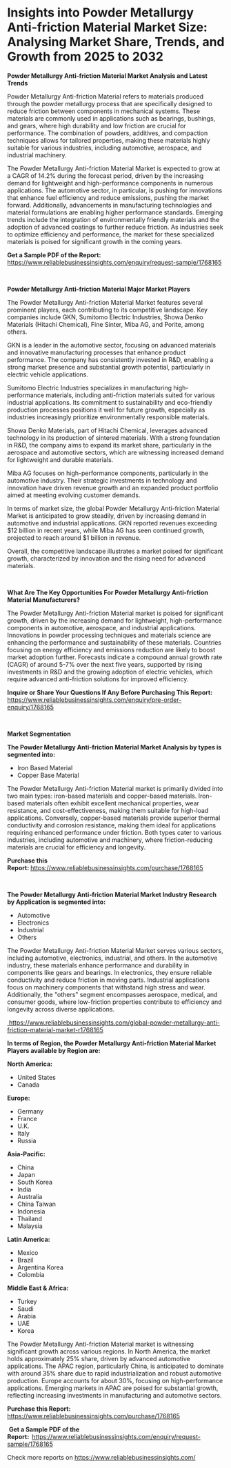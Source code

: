 <p><h1>Insights into Powder Metallurgy Anti-friction Material Market Size: Analysing Market Share, Trends, and Growth from 2025 to 2032</h1></p><p><strong>Powder Metallurgy Anti-friction Material Market Analysis and Latest Trends</strong></p>
<p><p>Powder Metallurgy Anti-friction Material refers to materials produced through the powder metallurgy process that are specifically designed to reduce friction between components in mechanical systems. These materials are commonly used in applications such as bearings, bushings, and gears, where high durability and low friction are crucial for performance. The combination of powders, additives, and compaction techniques allows for tailored properties, making these materials highly suitable for various industries, including automotive, aerospace, and industrial machinery.</p><p>The Powder Metallurgy Anti-friction Material Market is expected to grow at a CAGR of 14.2% during the forecast period, driven by the increasing demand for lightweight and high-performance components in numerous applications. The automotive sector, in particular, is pushing for innovations that enhance fuel efficiency and reduce emissions, pushing the market forward. Additionally, advancements in manufacturing technologies and material formulations are enabling higher performance standards. Emerging trends include the integration of environmentally friendly materials and the adoption of advanced coatings to further reduce friction. As industries seek to optimize efficiency and performance, the market for these specialized materials is poised for significant growth in the coming years.</p></p>
<p><strong>Get a Sample PDF of the Report:&nbsp;</strong> <a href="https://www.reliablebusinessinsights.com/enquiry/request-sample/1768165?utm_campaign=2440&utm_medium=2&utm_source=Github&utm_content=ia&utm_term=03042025&utm_id=powder-metallurgy-anti-friction-material">https://www.reliablebusinessinsights.com/enquiry/request-sample/1768165</a></p>
<p>&nbsp;</p>
<p><strong>Powder Metallurgy Anti-friction Material Major Market Players</strong></p>
<p><p>The Powder Metallurgy Anti-friction Material Market features several prominent players, each contributing to its competitive landscape. Key companies include GKN, Sumitomo Electric Industries, Showa Denko Materials (Hitachi Chemical), Fine Sinter, Miba AG, and Porite, among others.</p><p>GKN is a leader in the automotive sector, focusing on advanced materials and innovative manufacturing processes that enhance product performance. The company has consistently invested in R&D, enabling a strong market presence and substantial growth potential, particularly in electric vehicle applications.</p><p>Sumitomo Electric Industries specializes in manufacturing high-performance materials, including anti-friction materials suited for various industrial applications. Its commitment to sustainability and eco-friendly production processes positions it well for future growth, especially as industries increasingly prioritize environmentally responsible materials.</p><p>Showa Denko Materials, part of Hitachi Chemical, leverages advanced technology in its production of sintered materials. With a strong foundation in R&D, the company aims to expand its market share, particularly in the aerospace and automotive sectors, which are witnessing increased demand for lightweight and durable materials.</p><p>Miba AG focuses on high-performance components, particularly in the automotive industry. Their strategic investments in technology and innovation have driven revenue growth and an expanded product portfolio aimed at meeting evolving customer demands.</p><p>In terms of market size, the global Powder Metallurgy Anti-friction Material Market is anticipated to grow steadily, driven by increasing demand in automotive and industrial applications. GKN reported revenues exceeding $12 billion in recent years, while Miba AG has seen continued growth, projected to reach around $1 billion in revenue.</p><p>Overall, the competitive landscape illustrates a market poised for significant growth, characterized by innovation and the rising need for advanced materials.</p></p>
<p>&nbsp;</p>
<p><strong>What Are The Key Opportunities For Powder Metallurgy Anti-friction Material Manufacturers?</strong></p>
<p><p>The Powder Metallurgy Anti-friction Material market is poised for significant growth, driven by the increasing demand for lightweight, high-performance components in automotive, aerospace, and industrial applications. Innovations in powder processing techniques and materials science are enhancing the performance and sustainability of these materials. Countries focusing on energy efficiency and emissions reduction are likely to boost market adoption further. Forecasts indicate a compound annual growth rate (CAGR) of around 5-7% over the next five years, supported by rising investments in R&D and the growing adoption of electric vehicles, which require advanced anti-friction solutions for improved efficiency.</p></p>
<p><strong>Inquire or Share Your Questions If Any Before Purchasing This Report:</strong> <a href="https://www.reliablebusinessinsights.com/enquiry/pre-order-enquiry/1768165?utm_campaign=2440&utm_medium=2&utm_source=Github&utm_content=ia&utm_term=03042025&utm_id=powder-metallurgy-anti-friction-material">https://www.reliablebusinessinsights.com/enquiry/pre-order-enquiry/1768165</a></p>
<p>&nbsp;</p>
<p><strong>Market Segmentation</strong></p>
<p><strong>The Powder Metallurgy Anti-friction Material Market Analysis by types is segmented into:</strong></p>
<p><ul><li>Iron Based Material</li><li>Copper Base Material</li></ul></p>
<p><p>The Powder Metallurgy Anti-friction Material market is primarily divided into two main types: iron-based materials and copper-based materials. Iron-based materials often exhibit excellent mechanical properties, wear resistance, and cost-effectiveness, making them suitable for high-load applications. Conversely, copper-based materials provide superior thermal conductivity and corrosion resistance, making them ideal for applications requiring enhanced performance under friction. Both types cater to various industries, including automotive and machinery, where friction-reducing materials are crucial for efficiency and longevity.</p></p>
<p><strong>Purchase this Report:&nbsp;</strong><a href="https://www.reliablebusinessinsights.com/purchase/1768165?utm_campaign=2440&utm_medium=2&utm_source=Github&utm_content=ia&utm_term=03042025&utm_id=powder-metallurgy-anti-friction-material">https://www.reliablebusinessinsights.com/purchase/1768165</a></p>
<p>&nbsp;</p>
<p><strong>The Powder Metallurgy Anti-friction Material Market Industry Research by Application is segmented into:</strong></p>
<p><ul><li>Automotive</li><li>Electronics</li><li>Industrial</li><li>Others</li></ul></p>
<p><p>The Powder Metallurgy Anti-friction Material Market serves various sectors, including automotive, electronics, industrial, and others. In the automotive industry, these materials enhance performance and durability in components like gears and bearings. In electronics, they ensure reliable conductivity and reduce friction in moving parts. Industrial applications focus on machinery components that withstand high stress and wear. Additionally, the "others" segment encompasses aerospace, medical, and consumer goods, where low-friction properties contribute to efficiency and longevity across diverse applications.</p></p>
<p><a href="https://www.reliablebusinessinsights.com/global-powder-metallurgy-anti-friction-material-market-r1768165?utm_campaign=2440&utm_medium=2&utm_source=Github&utm_content=ia&utm_term=03042025&utm_id=powder-metallurgy-anti-friction-material">&nbsp;https://www.reliablebusinessinsights.com/global-powder-metallurgy-anti-friction-material-market-r1768165</a></p>
<p><strong>In terms of Region, the Powder Metallurgy Anti-friction Material Market Players available by Region are:</strong></p>
<p>
    <p> <strong> North America: </strong>
        <ul>
            <li>United States</li>
            <li>Canada</li>
        </ul>
        </p> 
    <p> <strong> Europe: </strong>
        <ul>
            <li>Germany</li>
            <li>France</li>
            <li>U.K.</li>
            <li>Italy</li>
            <li>Russia</li>
        </ul>
        </p> 
    <p> <strong> Asia-Pacific: </strong>
        <ul>
            <li>China</li>
            <li>Japan</li>
            <li>South Korea</li>
            <li>India</li>
            <li>Australia</li>
            <li>China Taiwan</li>
            <li>Indonesia</li>
            <li>Thailand</li>
            <li>Malaysia</li>
        </ul>
        </p> 
    <p> <strong> Latin America: </strong>
        <ul>
            <li>Mexico</li>
            <li>Brazil</li>
            <li>Argentina Korea</li>
            <li>Colombia</li>
        </ul>
        </p> 
    <p> <strong> Middle East & Africa: </strong>
        <ul>
            <li>Turkey</li>
            <li>Saudi</li>
            <li>Arabia</li>
            <li>UAE</li>
            <li>Korea</li>
        </ul>
    </p>
    </p>
<p><p>The Powder Metallurgy Anti-friction Material market is witnessing significant growth across various regions. In North America, the market holds approximately 25% share, driven by advanced automotive applications. The APAC region, particularly China, is anticipated to dominate with around 35% share due to rapid industrialization and robust automotive production. Europe accounts for about 30%, focusing on high-performance applications. Emerging markets in APAC are poised for substantial growth, reflecting increasing investments in manufacturing and automotive sectors.</p></p>
<p><strong>Purchase this Report: </strong><a href="https://www.reliablebusinessinsights.com/purchase/1768165?utm_campaign=2440&utm_medium=2&utm_source=Github&utm_content=ia&utm_term=03042025&utm_id=powder-metallurgy-anti-friction-material">https://www.reliablebusinessinsights.com/purchase/1768165</a></p>
<p>&nbsp;<strong>Get a Sample PDF of the Report:&nbsp;&nbsp;</strong><a href="https://www.reliablebusinessinsights.com/enquiry/request-sample/1768165?utm_campaign=2440&utm_medium=2&utm_source=Github&utm_content=ia&utm_term=03042025&utm_id=powder-metallurgy-anti-friction-material">https://www.reliablebusinessinsights.com/enquiry/request-sample/1768165</a></p>
<p><strong></strong></p>
<p>Check more reports on <a href="https://www.reliablebusinessinsights.com/?utm_campaign=2440&utm_medium=2&utm_source=Github&utm_content=ia&utm_term=03042025&utm_id=powder-metallurgy-anti-friction-material">https://www.reliablebusinessinsights.com/</a></p>